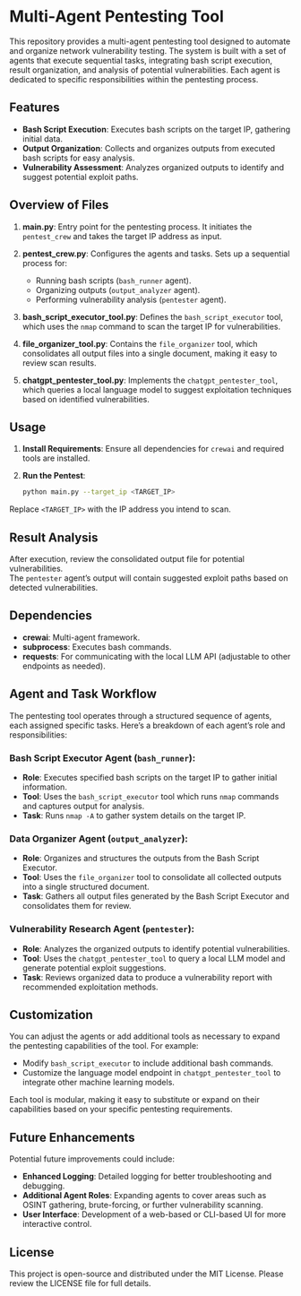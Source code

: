 # Multi-Agent Pentesting Tool

This repository provides a multi-agent pentesting tool designed to automate and organize network vulnerability testing. The system is built with a set of agents that execute sequential tasks, integrating bash script execution, result organization, and analysis of potential vulnerabilities. Each agent is dedicated to specific responsibilities within the pentesting process.

## Features

- **Bash Script Execution**: Executes bash scripts on the target IP, gathering initial data.
- **Output Organization**: Collects and organizes outputs from executed bash scripts for easy analysis.
- **Vulnerability Assessment**: Analyzes organized outputs to identify and suggest potential exploit paths.

## Overview of Files

1. **main.py**: Entry point for the pentesting process. It initiates the `pentest_crew` and takes the target IP address as input.

2. **pentest_crew.py**: Configures the agents and tasks. Sets up a sequential process for:
   - Running bash scripts (`bash_runner` agent).
   - Organizing outputs (`output_analyzer` agent).
   - Performing vulnerability analysis (`pentester` agent).

3. **bash_script_executor_tool.py**: Defines the `bash_script_executor` tool, which uses the `nmap` command to scan the target IP for vulnerabilities.

4. **file_organizer_tool.py**: Contains the `file_organizer` tool, which consolidates all output files into a single document, making it easy to review scan results.

5. **chatgpt_pentester_tool.py**: Implements the `chatgpt_pentester_tool`, which queries a local language model to suggest exploitation techniques based on identified vulnerabilities.

## Usage

1. **Install Requirements**: Ensure all dependencies for `crewai` and required tools are installed.

2. **Run the Pentest**:
   ```bash
   python main.py --target_ip <TARGET_IP>
Replace `<TARGET_IP>` with the IP address you intend to scan.

## Result Analysis
After execution, review the consolidated output file for potential vulnerabilities.  
The `pentester` agent’s output will contain suggested exploit paths based on detected vulnerabilities.

## Dependencies
- **crewai**: Multi-agent framework.
- **subprocess**: Executes bash commands.
- **requests**: For communicating with the local LLM API (adjustable to other endpoints as needed).

## Agent and Task Workflow
The pentesting tool operates through a structured sequence of agents, each assigned specific tasks. Here’s a breakdown of each agent’s role and responsibilities:

### Bash Script Executor Agent (`bash_runner`):
- **Role**: Executes specified bash scripts on the target IP to gather initial information.
- **Tool**: Uses the `bash_script_executor` tool which runs `nmap` commands and captures output for analysis.
- **Task**: Runs `nmap -A` to gather system details on the target IP.

### Data Organizer Agent (`output_analyzer`):
- **Role**: Organizes and structures the outputs from the Bash Script Executor.
- **Tool**: Uses the `file_organizer` tool to consolidate all collected outputs into a single structured document.
- **Task**: Gathers all output files generated by the Bash Script Executor and consolidates them for review.

### Vulnerability Research Agent (`pentester`):
- **Role**: Analyzes the organized outputs to identify potential vulnerabilities.
- **Tool**: Uses the `chatgpt_pentester_tool` to query a local LLM model and generate potential exploit suggestions.
- **Task**: Reviews organized data to produce a vulnerability report with recommended exploitation methods.

## Customization
You can adjust the agents or add additional tools as necessary to expand the pentesting capabilities of the tool. For example:
- Modify `bash_script_executor` to include additional bash commands.
- Customize the language model endpoint in `chatgpt_pentester_tool` to integrate other machine learning models.

Each tool is modular, making it easy to substitute or expand on their capabilities based on your specific pentesting requirements.

## Future Enhancements
Potential future improvements could include:
- **Enhanced Logging**: Detailed logging for better troubleshooting and debugging.
- **Additional Agent Roles**: Expanding agents to cover areas such as OSINT gathering, brute-forcing, or further vulnerability scanning.
- **User Interface**: Development of a web-based or CLI-based UI for more interactive control.

## License
This project is open-source and distributed under the MIT License. Please review the LICENSE file for full details.
